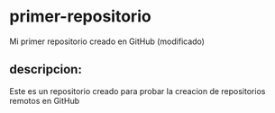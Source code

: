 # primer-repositorio
Mi primer repositorio creado en GitHub (modificado)

## descripcion:
Este es un repositorio creado para probar la creacion de repositorios remotos en GitHub
